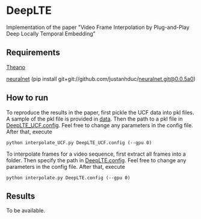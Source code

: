 # DeepLTE
Implementation of the paper "Video Frame Interpolation by Plug-and-Play Deep Locally Temporal Embedding"

## Requirements

[Theano](http://deeplearning.net/software/theano/)

[neuralnet](https://github.com/justanhduc/neuralnet/tree/0.0.5a0) (pip install git+git://github.com/justanhduc/neuralnet.git@0.0.5a0)

## How to run

To reproduce the results in the paper, first pickle the UCF data into pkl files. A sample of the pkl file is provided in [data](https://github.com/justanhduc/DeepLTE/blob/master/data). Then the path to a pkl file in [DeepLTE_UCF.config](https://github.com/justanhduc/DeepLTE/blob/master/DeepLTE_UCF.config). Feel free to change any parameters in the config file. After that, execute

```
python interpolate_UCF.py DeepLTE_UCF.config (--gpu 0)
```

To interpolate frames for a video sequence, first extract all frames into a folder. Then specify the path in [DeepLTE.config](https://github.com/justanhduc/DeepLTE/blob/master/DeepLTE.config). Feel free to change any parameters in the config file. After that, execute

```
python interpolate.py DeepLTE.config (--gpu 0)
```

## Results

To be available.
